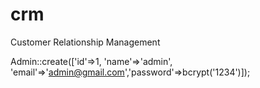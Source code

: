 # crm
Customer Relationship Management 


Admin::create(['id'=>1, 'name'=>'admin', 'email'=>'admin@gmail.com','password'=>bcrypt('1234')]);

